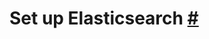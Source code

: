 # Set up Elasticsearch [#](https://www.elastic.co/guide/en/elasticsearch/reference/current/setup.html#setup)
<!--stackedit_data:
eyJoaXN0b3J5IjpbLTE5MDIyNzkyNTgsMzMzMTUyNzRdfQ==
-->